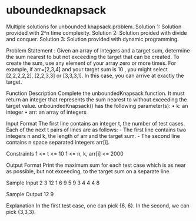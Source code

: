 # uboundedknapsack
Multiple solutions for unbounded knapsack problem.
Solution 1: Solution provided with 2^n time complexity.
Solution 2: Solution proided with divide and conquer.
Solution 3: Solution provided with dynamic programming.

Problem Statement :
	Given an array of integers and a target sum, determine the sum nearest to but not exceeding the
	target that can be created. To create the sum, use any element of your array zero or more times.
	For example, if arr=[2,3,4] and your target sum is 10 , you might select [2,2,2,2,2], [2,2,3,3] or
	[3,3,3,1]. In this case, you can arrive at exactly the target.
	
Function Description
	Complete the unboundedKnapsack function. It must return an integer that represents the sum
	nearest to without exceeding the target value.
	unboundedKnapsack() has the following parameter(s):
	• k: an integer
	• arr: an array of integers
	
Input Format
	The first line contains an integer t, the number of test cases.
	Each of the next t pairs of lines are as follows:
	- The first line contains two integers n and k, the length of arr and the target sum.
	- The second line contains n space separated integers arr[i].
	
Constraints
	1 <= t <= 10
	1 <= n, k, arr[i] <= 2000
	
Output Format
	Print the maximum sum for each test case which is as near as possible, but not exceeding, to the
	target sum on a separate line.
	
Sample Input
	2
	3 12
	1 6 9
	5 9
	3 4 4 4 8
	
Sample Output
	12
	9
	
Explanation
	In the first test case, one can pick {6, 6}. In the second, we can pick {3,3,3}.